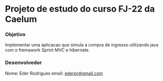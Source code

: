 # Projeto de estudo do curso FJ-22 da Caelum 

### Objetivo 
Implementar uma aplicacao que simula a compra de ingresso utilizando java com o fremawork Sprint MVC e hibernate. 

### Desenvolvedor 
Nome: Eder Rodrigues
email: ederpr@gmail.com
